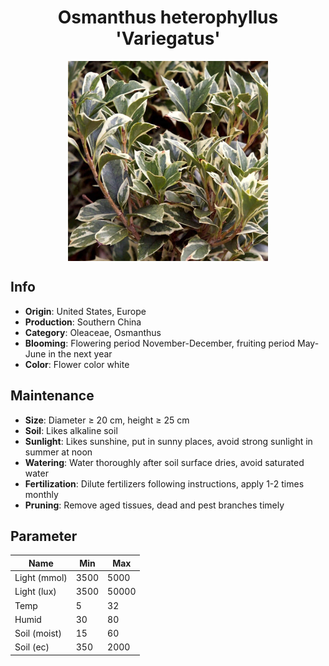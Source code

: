 <h1 align='center'>Osmanthus heterophyllus 'Variegatus'</h1>
<p align="center">
    <img 
        align='center'
        width='320'
        src="../images/osmanthus heterophyllus variegatus.png" 
        alt='Osmanthus heterophyllus 'Variegatus'' />
</p>

## Info

 - **Origin**: United States, Europe
 - **Production**: Southern China
 - **Category**: Oleaceae, Osmanthus
 - **Blooming**: Flowering period November-December, fruiting period May-June in the next year
 - **Color**: Flower color white

## Maintenance

 - **Size**: Diameter ≥ 20 cm, height ≥ 25 cm
 - **Soil**: Likes alkaline soil
 - **Sunlight**: Likes sunshine, put in sunny places, avoid strong sunlight in summer at noon
 - **Watering**: Water thoroughly after soil surface dries, avoid saturated water
 - **Fertilization**: Dilute fertilizers following instructions, apply 1-2 times monthly
 - **Pruning**: Remove aged tissues, dead and pest branches timely

## Parameter

| Name         | Min  | Max   |
|--------------|------|-------|
| Light (mmol) | 3500 | 5000  |
| Light (lux)  | 3500 | 50000 |
| Temp         | 5    | 32    |
| Humid        | 30   | 80    |
| Soil (moist) | 15   | 60    |
| Soil (ec)    | 350  | 2000  |